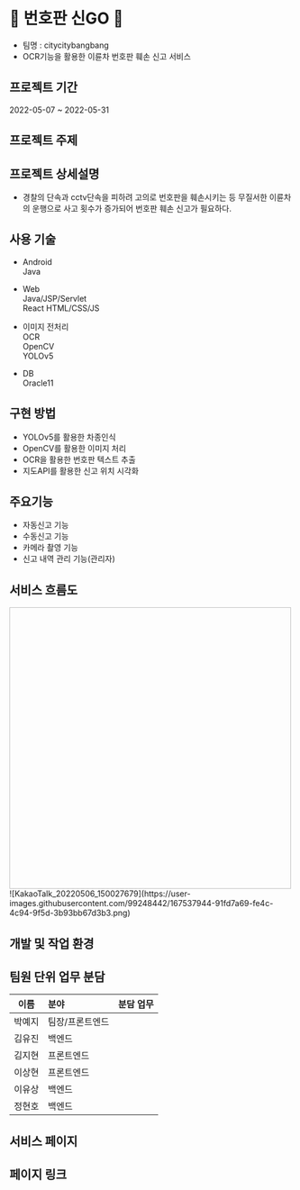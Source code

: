 # 🚨 번호판 신GO 🚨
- 팀명 : citycitybangbang
- OCR기능을 활용한 이륜차 번호판 훼손 신고 서비스

## 프로젝트 기간
2022-05-07 ~ 2022-05-31


## 프로젝트 주제

## 프로젝트 상세설명
- 경찰의 단속과 cctv단속을 피하려 고의로 번호판을 훼손시키는 등 무질서한 이륜차의 운행으로 사고 횟수가 증가되어 번호판 훼손 신고가 필요하다.

## 사용 기술

- Android  
Java  

- Web  
Java/JSP/Servlet  
React 
HTML/CSS/JS

- 이미지 전처리  
OCR  
OpenCV  
YOLOv5  

- DB  
Oracle11  


## 구현 방법

- YOLOv5를 활용한 차종인식
- OpenCV를 활용한 이미지 처리
- OCR을 활용한 번호판 텍스트 추출
- 지도API를 활용한 신고 위치 시각화


## 주요기능

- 자동신고 기능
- 수동신고 기능
- 카메라 촬영 기능
- 신고 내역 관리 기능(관리자)



## 서비스 흐름도
<img width="500" height="500">
![KakaoTalk_20220506_150027679](https://user-images.githubusercontent.com/99248442/167537944-91fd7a69-fe4c-4c94-9f5d-3b93bb67d3b3.png)

## 개발 및 작업 환경

## 팀원 단위 업무 분담
|이름|분야|분담 업무|
|:-------:|:-----------|:------------------------|
|박예지|팀장/프론트엔드| |
|김유진|백엔드|  |
|김지현|프론트엔드| |
|이상현|프론트엔드| |
|이유상|백엔드| |
|정현호|백엔드| |

## 서비스 페이지

## 페이지 링크
